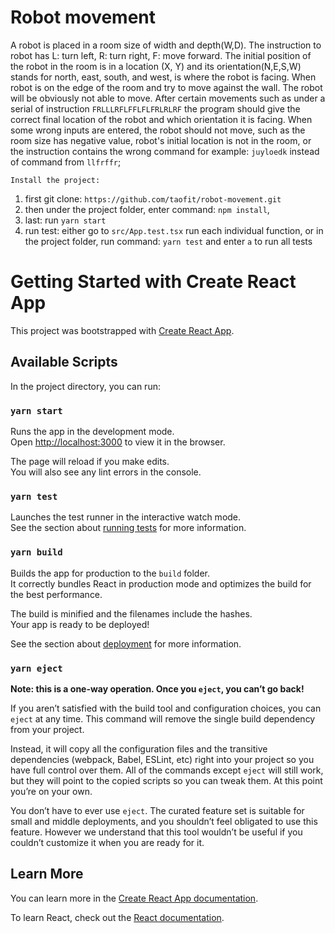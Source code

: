 # Robot movement 

A robot is placed in a room size of width and depth(W,D). The instruction to robot has L: turn left, R: turn right, F: move forward.
The initial position of the robot in the room is in a location (X, Y) and its orientation(N,E,S,W) stands for north, east, south, and west, is where the robot is facing.
When robot is on the edge of the room and try to move against the wall. The robot will be obviously not able to move. After certain movements such as under a serial of instruction `FRLLLRFLFFLFLFRLRLRF`
the program should give the correct final location of the robot and which orientation it is facing.
When some wrong inputs are entered, the robot should not move, such as the room size has negative value, robot's initial location is not in the room, or the instruction contains the wrong command 
for example: `juyloedk` instead of command from `llfrffr`;
    
    Install the project:
1. first git clone: `https://github.com/taofit/robot-movement.git`
2. then under the project folder, enter command: `npm install`, 
3. last: run `yarn start`   
4. run test: either go to `src/App.test.tsx` run each individual function, or in the project folder, run command: `yarn test` and enter `a` to run all tests
    
# Getting Started with Create React App

This project was bootstrapped with [Create React App](https://github.com/facebook/create-react-app).

## Available Scripts

In the project directory, you can run:

### `yarn start`

Runs the app in the development mode.\
Open [http://localhost:3000](http://localhost:3000) to view it in the browser.

The page will reload if you make edits.\
You will also see any lint errors in the console.

### `yarn test`

Launches the test runner in the interactive watch mode.\
See the section about [running tests](https://facebook.github.io/create-react-app/docs/running-tests) for more information.

### `yarn build`

Builds the app for production to the `build` folder.\
It correctly bundles React in production mode and optimizes the build for the best performance.

The build is minified and the filenames include the hashes.\
Your app is ready to be deployed!

See the section about [deployment](https://facebook.github.io/create-react-app/docs/deployment) for more information.

### `yarn eject`

**Note: this is a one-way operation. Once you `eject`, you can’t go back!**

If you aren’t satisfied with the build tool and configuration choices, you can `eject` at any time. This command will remove the single build dependency from your project.

Instead, it will copy all the configuration files and the transitive dependencies (webpack, Babel, ESLint, etc) right into your project so you have full control over them. All of the commands except `eject` will still work, but they will point to the copied scripts so you can tweak them. At this point you’re on your own.

You don’t have to ever use `eject`. The curated feature set is suitable for small and middle deployments, and you shouldn’t feel obligated to use this feature. However we understand that this tool wouldn’t be useful if you couldn’t customize it when you are ready for it.

## Learn More

You can learn more in the [Create React App documentation](https://facebook.github.io/create-react-app/docs/getting-started).

To learn React, check out the [React documentation](https://reactjs.org/).

